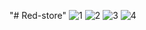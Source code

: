 "# Red-store" 
![1](https://github.com/Dulanjana911/Red-store/assets/89074325/9123d6d6-00a6-4e37-b6e3-8e43ad04cde6)
![2](https://github.com/Dulanjana911/Red-store/assets/89074325/abb15704-3b2f-4d0d-8cd3-5021e277d542)
![3](https://github.com/Dulanjana911/Red-store/assets/89074325/7cdee843-7b07-458e-9f24-b936d8b2128f)
![4](https://github.com/Dulanjana911/Red-store/assets/89074325/e633febf-950e-4f12-9cb1-048372f5456d)
